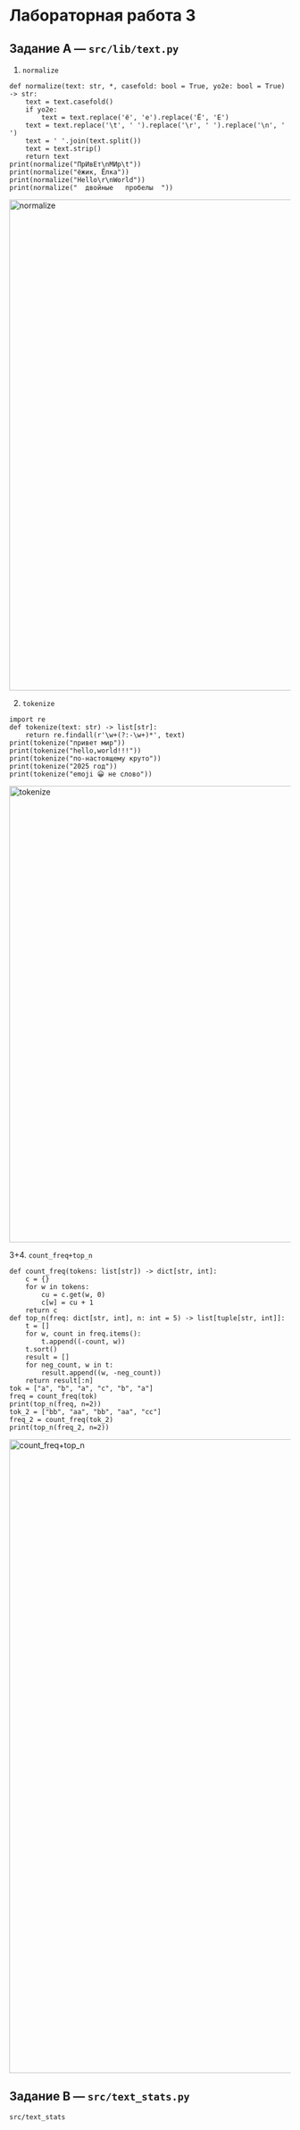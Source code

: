 # Лабораторная работа 3
## Задание A — `src/lib/text.py`

1. `normalize`  
```
def normalize(text: str, *, casefold: bool = True, yo2e: bool = True) -> str:
    text = text.casefold()
    if yo2e:
        text = text.replace('ё', 'е').replace('Ё', 'Е')
    text = text.replace('\t', ' ').replace('\r', ' ').replace('\n', ' ')
    text = ' '.join(text.split())
    text = text.strip()
    return text
print(normalize("ПрИвЕт\nМИр\t")) 
print(normalize("ёжик, Ёлка"))
print(normalize("Hello\r\nWorld"))
print(normalize("  двойные   пробелы  "))
```
<img width="1324" height="880" alt="normalize" src="https://github.com/user-attachments/assets/1d2f92a2-8b93-4226-a7b1-84324cac8496" />


2. `tokenize`  
```
import re 
def tokenize(text: str) -> list[str]:
    return re.findall(r'\w+(?:-\w+)*', text)
print(tokenize("привет мир"))
print(tokenize("hello,world!!!"))
print(tokenize("по-настоящему круто"))
print(tokenize("2025 год"))
print(tokenize("emoji 😀 не слово"))
```
<img width="856" height="818" alt="tokenize" src="https://github.com/user-attachments/assets/7446f3eb-0fc3-43e1-866e-e9e36f1ebf14" />


3+4. `count_freq+top_n`  
```
def count_freq(tokens: list[str]) -> dict[str, int]:
    c = {}  
    for w in tokens:
        cu = c.get(w, 0)
        c[w] = cu + 1
    return c
def top_n(freq: dict[str, int], n: int = 5) -> list[tuple[str, int]]:
    t = []
    for w, count in freq.items():
        t.append((-count, w))
    t.sort()
    result = []
    for neg_count, w in t:
        result.append((w, -neg_count))
    return result[:n]
tok = ["a", "b", "a", "c", "b", "a"]
freq = count_freq(tok)
print(top_n(freq, n=2))
tok_2 = ["bb", "aa", "bb", "aa", "cc"]
freq_2 = count_freq(tok_2)
print(top_n(freq_2, n=2))
```
<img width="1206" height="1136" alt="count_freq+top_n" src="https://github.com/user-attachments/assets/413aab4a-02de-450a-bcc5-f9cc8b87565b" />


## Задание B — `src/text_stats.py`

`src/text_stats`

